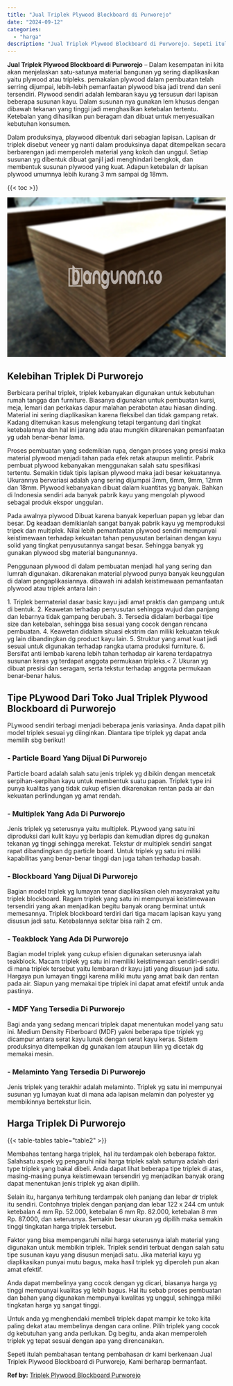 ```yaml
---
title: "Jual Triplek Plywood Blockboard di Purworejo"
date: "2024-09-12"
categories: 
  - "harga"
description: "Jual Triplek Plywood Blockboard di Purworejo. Sepeti itulah pembahasan tentang pembahasan dr kami berkenaan Jual Triplek Plywood Blockboard di Purworejo, Kam..."
---
```


**Jual Triplek Plywood Blockboard di Purworejo** – Dalam kesempatan ini kita akan menjelaskan satu-satunya material bangunan yg sering diaplikasikan yaitu plywood atau tripleks. pemakaian plywood dalam pembuatan telah serring dijumpai, lebih-lebih pemanfaatan plywood bisa jadi trend dan seni tersendiri. Plywood sendiri adalah lembaran kayu yg tersusun dari lapisan beberapa susunan kayu. Dalam susunan nya gunakan lem khusus dengan dibawah tekanan yang tinggi jadi menghasilkan ketebalan tertentu. Ketebalan yang dihasilkan pun beragam dan dibuat untuk menyesuaikan kebutuhan konsumen.

Dalam produksinya, playwood dibentuk dari sebagian lapisan. Lapisan dr triplek disebut veneer yg nanti dalam produksinya dapat ditempelkan secara berbarengan jadi memperoleh material yang kokoh dan unggul. Setiap susunan yg dibentuk dibuat ganjil jadi menghindari bengkok, dan membentuk susunan plywood yang kuat. Adapun ketebalan dr lapisan plywood umumnya lebih kurang 3 mm sampai dg 18mm.

{{< toc >}}

![Jual Triplek Plywood Blockboard di Purworejo](/images/jual-triplek-murah-41.png)

## Kelebihan Triplek Di Purworejo

Berbicara perihal triplek, triplek kebanyakan digunakan untuk kebutuhan rumah tangga dan furniture. Biasanya digunakan untuk pembuatan kursi, meja, lemari dan perkakas dapur malahan perabotan atau hiasan dinding. Material ini sering diaplikasikan karena fleksibel dan tidak gampang retak. Kadang ditemukan kasus melengkung tetapi tergantung dari tingkat ketebalannya dan hal ini jarang ada atau mungkin dikarenakan pemanfaatan yg udah benar-benar lama.

Proses pembuatan yang sedemikian rupa, dengan proses yang presisi maka material plywood menjadi tahan pada efek retak ataupun melintir. Pabrik pembuat plywood kebanyakan menggunakan salah satu spesifikasi tertentu. Semakin tidak tipis lapisan plywood maka jadi besar kekuatannya. Ukurannya bervariasi adalah yang sering dijumpai 3mm, 6mm, 9mm, 12mm dan 18mm. Plywood kebanyakan dibuat dalam kuantitas yg banyak. Bahkan di Indonesia sendiri ada banyak pabrik kayu yang mengolah plywood sebagai produk ekspor unggulan.

Pada awalnya plywood Dibuat karena banyak keperluan papan yg lebar dan besar. Dg keadaan demikianlah sangat banyak pabrik kayu yg memproduksi tripek dan multiplek. Nilai lebih pemanfaatan plywood sendiri mempunyai keistimewaan terhadap kekuatan tahan penyusutan berlainan dengan kayu solid yang tingkat penyusutannya sangat besar. Sehingga banyak yg gunakan plywood sbg material bangunannya.

Penggunaan plywood di dalam pembuatan menjadi hal yang sering dan lumrah digunakan. dikarenakan material plywood punya banyak keunggulan di dalam pengaplikasiannya. dibawah ini adalah keistimewaan pemanfaatan plywood atau triplek antara lain :

1\. Triplek bermaterial dasar basic kayu jadi amat praktis dan gampang untuk di bentuk. 2. Keawetan terhadap penyusutan sehingga wujud dan panjang dan lebarnya tidak gampang berubah. 3. Tersedia didalam berbagai tipe size dan ketebalan, sehingga bisa sesuai yang cocok dengan rencana pembuatan. 4. Keawetan didalam situasi ekstrim dan miliki kekuatan tekuk yg lain dibandingkan dg product kayu lain. 5. Struktur yang amat kuat jadi sesuai untuk digunakan terhadap rangka utama produksi furniture. 6. Bersifat anti lembab karena lebih tahan terhadap air karena terdapatnya susunan keras yg terdapat anggota permukaan tripleks.< 7. Ukuran yg dibuat presisi dan seragam, serta tekstur terhadap anggota permukaan benar-benar halus.

## Tipe PLywood Dari Toko Jual Triplek Plywood Blockboard di Purworejo

PLywood sendiri terbagi menjadi beberapa jenis variasinya. Anda dapat pilih model triplek sesuai yg diinginkan. Diantara tipe triplek yg dapat anda memilih sbg berikut!

### \- Particle Board Yang Dijual Di Purworejo

Particle board adalah salah satu jenis triplek yg dibikin dengan mencetak serpihan-serpihan kayu untuk membentuk suatu papan. Triplek type ini punya kualitas yang tidak cukup efisien dikarenakan rentan pada air dan kekuatan perlindungan yg amat rendah.

### \- Multiplek Yang Ada Di Purworejo

Jenis triplek yg seterusnya yaitu multiplek. PLywood yang satu ini diproduksi dari kulit kayu yg berlapis dan kemudian dipres dg gunakan tekanan yg tinggi sehingga merekat. Tekstur dr multiplek sendiri sangat rapat dibandingkan dg particle board. Untuk triplek yg satu ini miliki kapabilitas yang benar-benar tinggi dan juga tahan terhadap basah.

### \- Blockboard Yang Dijual Di Purworejo

Bagian model triplek yg lumayan tenar diaplikasikan oleh masyarakat yaitu triplek blockboard. Ragam triplek yang satu ini mempunyai keistimewaan tersendiri yang akan menjadikan begitu banyak orang berminat untuk memesannya. Triplek blockboard terdiri dari tiga macam lapisan kayu yang disusun jadi satu. Ketebalannya sekitar bisa raih 2 cm.

### \- Teakblock Yang Ada Di Purworejo

Bagian model triplek yang cukup efisien digunakan seterusnya ialah teakblock. Macam triplek yg satu ini memiliki keistimewaan sendiri-sendiri di mana triplek tersebut yaitu lembaran dr kayu jati yang disusun jadi satu. Hargaya pun lumayan tinggi karena miliki mutu yang amat baik dan rentan pada air. Siapun yang memakai tipe triplek ini dapat amat efektif untuk anda pastinya.

### \- MDF Yang Tersedia Di Purworejo

Bagi anda yang sedang mencari triplek dapat menentukan model yang satu ini. Medium Density Fiberboard (MDF) yakni beberapa tipe triplek yg dicampur antara serat kayu lunak dengan serat kayu keras. Sistem produksinya ditempelkan dg gunakan lem ataupun lilin yg dicetak dg memakai mesin.

### \- Melaminto Yang Tersedia Di Purworejo

Jenis triplek yang terakhir adalah melaminto. Triplek yg satu ini mempunyai susunan yg lumayan kuat di mana ada lapisan melamin dan polyester yg membikinnya bertekstur licin.

## Harga Triplek Di Purworejo

{{< table-tables table="table2" >}}

Membahas tentang harga triplek, hal itu terdampak oleh beberapa faktor. Salahsatu aspek yg pengaruhi nilai harga triplek salah satunya adalah dari type triplek yang bakal dibeli. Anda dapat lihat beberapa tipe triplek di atas, masing-masing punya keistimewaan tersendiri yg menjadikan banyak orang dapat menentukan jenis triplek yg akan dipilih.

Selain itu, harganya terhitung terdampak oleh panjang dan lebar dr triplek itu sendiri. Contohnya triplek dengan panjang dan lebar 122 x 244 cm untuk ketebalan 4 mm Rp. 52.000, ketebalan 6 mm Rp. 82.000, ketebalan 8 mm Rp. 87.000, dan seterusnya. Semakin besar ukuran yg dipilih maka semakin tinggi tingkatan harga triplek tersebut.

Faktor yang bisa mempengaruhi nilai harga seterusnya ialah material yang digunakan untuk membikin triplek. Triplek sendiri terbuat dengan salah satu tipe susunan kayu yang disusun menjadi satu. Jika material kayu yg diaplikasikan punyai mutu bagus, maka hasil triplek yg diperoleh pun akan amat efektif.

Anda dapat membelinya yang cocok dengan yg dicari, biasanya harga yg tinggi mempunyai kualitas yg lebih bagus. Hal itu sebab proses pembuatan dan bahan yang digunakan mempunyai kwalitas yg unggul, sehingga miliki tingkatan harga yg sangat tinggi.

Untuk anda yg menghendaki membeli triplek dapat mampir ke toko kita paling dekat atau membelinya dengan cara online. Pilih triplek yang cocok dg kebutuhan yang anda perlukan. Dg begitu, anda akan memperoleh triplek yg tepat sesuai dengan apa yang direncanakan.

Sepeti itulah pembahasan tentang pembahasan dr kami berkenaan Jual Triplek Plywood Blockboard di Purworejo, Kami berharap bermanfaat.

**Ref by:** [Triplek Plywood Blockboard Purworejo](https://id.wikipedia.org/wiki/Triplek)
